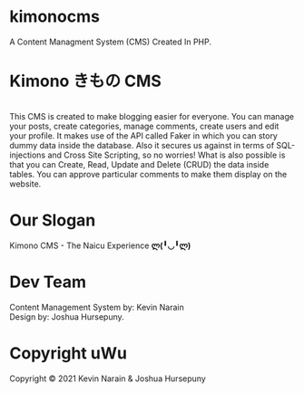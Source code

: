 # kimonocms
A Content Managment System (CMS) Created In PHP.

# Kimono きもの CMS
<br>
This CMS is created to make blogging easier for everyone. You can manage your posts, create categories, manage comments, create users and edit your profile. It makes use of the API called Faker in which you can story dummy data inside the database. Also it secures us against in terms of SQL-injections and Cross Site Scripting, so no worries! What is also possible is that you can Create, Read, Update and Delete (CRUD) the data inside tables. You can approve particular comments to make them display on the website.

# Our Slogan
Kimono CMS - The Naicu Experience <b>ლ(╹◡╹ლ)</b>

# Dev Team
Content Management System by: Kevin Narain
<br>
Design by: Joshua Hursepuny.

# Copyright uWu
Copyright © 2021 Kevin Narain & Joshua Hursepuny
